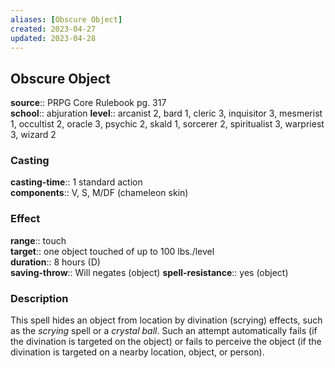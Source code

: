 ```yaml
---
aliases: [Obscure Object]
created: 2023-04-27
updated: 2023-04-28
---
```


## Obscure Object

**source**:: PRPG Core Rulebook pg. 317  
**school**:: abjuration
**level**:: arcanist 2, bard 1, cleric 3, inquisitor 3, mesmerist 1, occultist 2, oracle 3, psychic 2, skald 1, sorcerer 2, spiritualist 3, warpriest 3, wizard 2

### Casting

**casting-time**:: 1 standard action  
**components**:: V, S, M/DF (chameleon skin)

### Effect

**range**:: touch  
**target**:: one object touched of up to 100 lbs./level  
**duration**:: 8 hours (D)  
**saving-throw**:: Will negates (object)
**spell-resistance**:: yes (object)

### Description

This spell hides an object from location by divination (scrying) effects, such as the *scrying* spell or a *crystal ball*. Such an attempt automatically fails (if the divination is targeted on the object) or fails to perceive the object (if the divination is targeted on a nearby location, object, or person).
